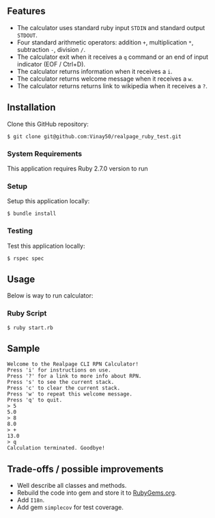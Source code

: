 ## Features

* The calculator uses standard ruby input `STDIN` and standard output `STDOUT`.
* Four standard arithmetic operators: addition `+`, multiplication `*`, subtraction `-`, division `/`.
* The calculator exit when it receives a `q` command or an end of input indicator (EOF / Ctrl+D).
* The calculator returns information when it receives a `i`.
* The calculator returns welcome message when it receives a `w`.
* The calculator returns returns link to wikipedia when it receives a `?`.


## Installation

Clone this GitHub repository:

```
$ git clone git@github.com:Vinay50/realpage_ruby_test.git
```

### System Requirements

This application requires Ruby 2.7.0 version to run

### Setup

Setup this application locally:

```
$ bundle install
```

### Testing

Test this application locally:

```
$ rspec spec
```

## Usage

Below is way to run calculator:


### Ruby Script

```
$ ruby start.rb
```

## Sample

```
Welcome to the Realpage CLI RPN Calculator!
Press 'i' for instructions on use.
Press '?' for a link to more info about RPN.
Press 's' to see the current stack.
Press 'c' to clear the current stack.
Press 'w' to repeat this welcome message.
Press 'q' to quit.
> 5
5.0
> 8
8.0
> +
13.0
> q
Calculation terminated. Goodbye!
```

## Trade-offs / possible improvements

* Well describe all classes and methods.
* Rebuild the code into gem and store it to [RubyGems.org](https://rubygems.org/).
* Add `I18n`.
* Add gem `simplecov` for test coverage.
